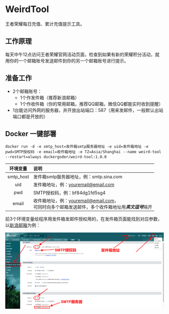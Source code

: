 # WeirdTool
王者荣耀每日充值、累计充值提示工具。
## 工作原理
每天中午12点访问王者荣耀官网活动页面，检查到如果有新的荣耀积分活动，就用你的一个邮箱账号发送邮件到你的另一个邮箱账号进行提示。
## 准备工作
- 2个邮箱账号：
  - 1个作发件箱（推荐新浪邮箱）
  - 1个作收件箱（你的常用邮箱，推荐QQ邮箱，微信QQ都能实时收到提醒）
- 1台能访问外网的服务器，并开放出站端口：587（用来发邮件，一般默认出站端口都是开放的）


## Docker 一键部署
```Shell
docker run -d -e smtp_host=发件箱smtp服务器地址 -e uid=发件箱地址 -e pwd=SMTP授权码 -e email=收件箱地址 -e TZ=Asia/Shanghai --name weird-tool --restart=always duckergoder/weird-tool:1.0.0
```
| 环境变量 | 说明 |
| :----: | :---- |
| smtp_host | 发件箱smtp服务器地址，例：smtp.sina.com |
| uid | 发件箱地址，例：youremail@email.com |
| pwd | SMTP授权码，例：bf84dg1fd5sg4 |
| email | 收件箱地址，例：youremail@email.com，<br>可同时向多个邮箱发送邮件，多个收件箱地址用***英文逗号***隔开 |

前3个环境变量给程序用发件箱发邮件授权用的，在发件箱页面能找到对应参数，<br> 
以[新浪邮箱](https://mail.sina.com.cn/)为例：

![](/sina_email.png)
